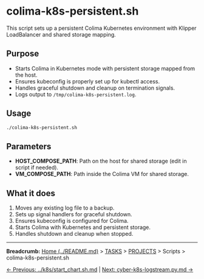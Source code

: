 # colima-k8s-persistent.sh

This script sets up a persistent Colima Kubernetes environment with Klipper LoadBalancer and shared storage mapping.

## Purpose

- Starts Colima in Kubernetes mode with persistent storage mapped from the host.
- Ensures kubeconfig is properly set up for kubectl access.
- Handles graceful shutdown and cleanup on termination signals.
- Logs output to `/tmp/colima-k8s-persistent.log`.

## Usage

```sh
./colima-k8s-persistent.sh
```

## Parameters

- **HOST_COMPOSE_PATH**: Path on the host for shared storage (edit in script if needed).
- **VM_COMPOSE_PATH**: Path inside the Colima VM for shared storage.

## What it does

1. Moves any existing log file to a backup.
2. Sets up signal handlers for graceful shutdown.
3. Ensures kubeconfig is configured for Colima.
4. Starts Colima with Kubernetes and persistent storage.
5. Handles shutdown and cleanup when stopped.
---

**Breadcrumb:** [Home (../README.md)](../README.md) > [TASKS](../TASKS.md) > [PROJECTS](../PROJECTS.md) > Scripts > colima-k8s-persistent.sh

[← Previous: ../k8s/start_chart.sh.md](../k8s/start_chart.sh.md) | [Next: cyber-k8s-logstream.py.md →](cyber-k8s-logstream.py.md)